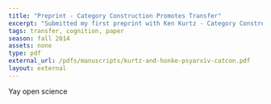 ```yaml
---
title: "Preprint - Category Construction Promotes Transfer"
excerpt: "Submitted my first preprint with Ken Kurtz - Category Construction Promotes Transfer"
tags: transfer, cognition, paper
season: fall 2014
assets: none
type: pdf
external_url: /pdfs/manuscripts/kurtz-and-honke-psyarxiv-catcon.pdf
layout: external
---
```


Yay open science
